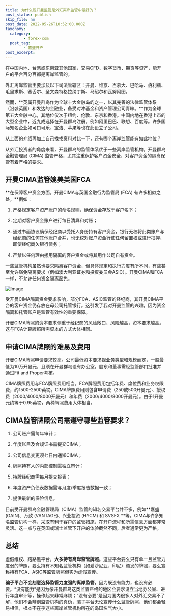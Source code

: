 ```yaml
---
title: 为什么说开曼监管是外汇离岸监管中最好的？
post_status: publish
skip_file: no
post_date: 2022-05-26T10:52:00.000Z
taxonomy:
  category:
        - forex-com
  post_tag:
        - 嘉盛开户
post_excerpt: 
---
```

在中国内地、台湾或东南亚其他国家，交易CFD、数字货币、期货等资产，能开户的平台百分百都是离岸监管的。

外汇离岸监管主要涉及以下司法管辖区：开曼、维京、百慕大、巴哈马、伯利兹、毛里求斯、塞舌尔、圣文森特格拉纳丁斯、马绍尔和瓦努阿图。

然而，**英属开曼群岛作为全球十大金融岛屿之一，以其完善的法律监管体系（沿袭英国）和发达的金融业，备受对冲基金和资产管理公司青睐。**作为全球第五大金融中心，其地位仅次于纽约、伦敦、东京和香港。中国内地在香港上市的大型企业中，近九成选择在开曼群岛注册，例如阿里巴巴、联想、百度等。许多国际知名企业如可口可乐、宝洁、苹果等也在此设立子公司。

从上面的介绍再加上自己找找资料对比一下，还有哪个离岸监管能有如此地位？

从外汇投资者的角度来看，开曼群岛的监管体系优于一些离岸监管机构。开曼群岛金融管理局 (CIMA) 监管严格，尤其注重保护客户资金安全，对客户资金的隔离保管有着严格的要求。

## 开曼CIMA监管媲美英国FCA

**在保障客户资金方面，开曼CIMA与英国金融行为监管局 (FCA) 有许多相似之处，**例如：

1. 严格规定客户资产账户的命名规则，确保资金存放于客户名下；

1. 定期对客户资金账户进行每日清算和对账；

1. 通过书面协议确保经纪商以受托人身份持有客户资金，银行无权将此类账户与经纪商的任何其他账户合并，也无权对账户资金行使任何留置权或进行扣押，即使经纪商欠银行债务；

1. 严禁以任何理由挪用隔离的客户资金或将其用作公司自有资金。

一些监管机构虽然也要求隔离客户资金，但具体规定和执行力度有所不同，有些甚至允许豁免隔离要求（例如澳大利亚证券和投资委员会ASIC）。开曼CIMA和FCA一样，不允许任何资金隔离豁免。

![Image](https://prod-files-secure.s3.us-west-2.amazonaws.com/39ed1227-6d7d-4570-be36-9ccd4a2c4241/bd849744-3fcb-4a37-8312-357962c8f065/image.png?X-Amz-Algorithm=AWS4-HMAC-SHA256&X-Amz-Content-Sha256=UNSIGNED-PAYLOAD&X-Amz-Credential=ASIAZI2LB4665ETJALVH%2F20250703%2Fus-west-2%2Fs3%2Faws4_request&X-Amz-Date=20250703T041349Z&X-Amz-Expires=3600&X-Amz-Security-Token=IQoJb3JpZ2luX2VjEAMaCXVzLXdlc3QtMiJGMEQCIHoK60mvoDs2IYSixqx7Gb0VNpHNmpMocpT9%2B9B7FX6eAiAKyBKuqZS3uwpKvk%2FM5foO1VPa%2BWbdA4DnBjms6YAOmyqIBAj8%2F%2F%2F%2F%2F%2F%2F%2F%2F%2F8BEAAaDDYzNzQyMzE4MzgwNSIMShFwEUZmnCtz6VfbKtwDr2wO%2BEU74HBhxNniou2rgppFlTmh87K%2FFbl62YIaRigzyAAIvDTC4mOd77iM%2FUMhaydaRciHe04FKlFmuK%2FjID4RUtElBPEIwAQ1H8vHPb3HqYdZ%2B0hzhst6wsMSvZ4%2FNPbtMJzn1nGnfoVGlFm2KNj20qYguefjRqAOk3Sw%2FzcF2ESSahB0jBRK9cuWrZ8eWfj37yaq7RDQQ8q%2Bs7AMnqfPbXVTCjKS0TkT7essA8KJRPEjYoDdCzow5dgGgrjeZ71UQD%2BWOcMJ5t4OkFQmpH%2F5ONZXXj1vRvObDQRnmKQgLQ0%2BriogBNdBEImAv%2BvPjxQ1QH4yv%2FcUQbuGKFJdkkOefrr0dupdKSf95dYqFJ6Jp8f51V5Dop0P1fNUUMMbzGawt7AWj0%2FqLMDhb8lvzszChAeT5%2FE67%2BMSgQRxGkJlLGZ42H6R4VSaPpW86fgPzxi6MY5LwHLSRRSDHnvsbQlaDaNV8d%2BuyIMnQ9HgT8r6Y8D2IwzevAJnwrJVOBb2gWPwoHXHuU5XjdpGS%2BarydAn3NcB0wqd%2Fhyw7c4I6wv5zOiG8l87PH9luzQvND82MtA4G4gmH41gi4UnpdSMeyt%2Fqb0AYCZtMsF4jXUQ8cvJeQWWDow1FhMftqow8uqXwwY6pgHQX%2BJJ%2FrfFqrAvhk1H1JkimGoEYm3O0nc9U8M0LcVCPCkElCKRfcq%2FGqybkFiRDZWjE5dbrhLcAMKoqUGSaP%2B%2FF%2BoaJCDWKKkBFAuAYPdl7kUmONLCNTp9sCf0MLZVblq4G55Rzl%2B2Sh9nE41ZVAvh7cZ9u9CKKbWq2LMrDt9lQqow0wCNm0SNB%2FrJci%2FMvDFsnUgLvvf04X2W%2B%2BhK8q6VgOfnaZCJ&X-Amz-Signature=3fd44db075f9398bb1c3afa74956cf8194d589e7654efc402bf2f0435422c272&X-Amz-SignedHeaders=host&x-amz-checksum-mode=ENABLED&x-id=GetObject)

受开曼CIMA隔离资金要求影响，部分FCA、ASIC监管的经纪商，其开曼CIMA平台的客户资金仍存放在母公司托管银行。这引发了我对开曼监管的兴趣，因为资金隔离和托管账户是监管有效性的重要保障。

开曼CIMA牌照的资本要求侧重于经纪商的风险敞口，风险越高，资本要求越高。这与FCA计算牌照所需资本的方式大体相同。

## **申请CIMA牌照的难易及费用**

开曼CIMA牌照申请要求较高。公司最低资本要求视业务类型和规模而定，一般最低为10万开曼元，且须在开曼群岛设有办公室，股东和董事需经监管部门批准并通过Fit and Proper考核。

CIMA牌照费用与FCA牌照费用相当。FCA牌照费用包括年费、席位费和业务权限费，约1500-2500英镑。CIMA牌照费用则包含申请费（250或500开曼元）、授权费（2000/4000/8000开曼元）和年费（2000/4000/8000开曼元）。由于1开曼元约等于0.95英镑，两种牌照费用大体相当。

## CIMA监管牌照公司需遵守哪些监管要求？

1. 公司账户需每年审计；

1. 年度账目及合规证书需提交CIMA；

1. 公司信息变更须七日内通知CIMA；

1. 牌照持有人的内部控制需独立审计；

1. 持牌经纪商需每月提交报表；

1. 年度资产负债表数据需与月度/季度报告数据一致；

1. 提供最新的保险信息。

目前受开曼群岛金融管理局（CIMA）监管的知名交易平台并不多，例如**嘉盛 (GAIN)、万致 (VANTAGE)、兴业投资 (HYCM) 和 SVSFX **等。CIMA与许多知名监管机构一样，采取有利于客户的监管措施，在开户流程和所需信息方面都非常灵活。这一点与在英国或瑞士监管下开户的体验截然不同，后者通常更为严格。

## 总结

虚假维权、跑路黑平台，**大多持有离岸监管牌照**。这些平台要么只有单一且监管力度弱的牌照，要么持有不知名监管机构（如爱沙尼亚、印尼）颁发的牌照，要么宣称持有FCA、ASIC等监管牌照但实为虚假宣传。

**骗子平台不会刻意选择监管力度强的离岸监管**，因为既没有能力，也没有必要。“没有能力”是因为像开曼群岛这类监管严格的地区会要求设立当地办公室、进行年度审计等，操作起来非常麻烦；“没有必要”是因为国内很多人对外汇交易不了解，他们不会辨别监管机构的真伪，骗子平台无论宣传什么监管牌照，他们都会轻易相信，根本不在乎这些离岸监管机构所在的岛国名气大小。